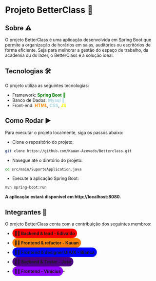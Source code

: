 # Projeto BetterClass 🚀

## Sobre ⚠️

O projeto BetterClass é uma aplicação desenvolvida em Spring Boot que permite a organização de horários em salas, auditórios ou escritórios de forma eficiente. Seja para melhorar a gestão do espaço de trabalho, da academia ou do lazer, o BetterClass é a solução ideal.

## Tecnologias 🛠️

O projeto utiliza as seguintes tecnologias:

- Framework: <span style="color: green">**Spring Boot** 🍃</span>
- Banco de Dados: <span style="color: lightblue">**Mysql** 🐬</span>
- Front-end: <span style="color: darkorange">**HTML**</span>, <span style="color: lightblue">**CSS**</span>, <span style="color: yellow">**JS**</span>

## Como Rodar ▶️

Para executar o projeto localmente, siga os passos abaixo:

- Clone o repositório do projeto:

```bash
git clone https://github.com/Kauan-Azevedo/Betterclass.git
```

- Navegue até o diretório do projeto:

```bash
cd src/main/SuporteApplication.java
```

- Execute a aplicação Spring Boot:

```bash
mvn spring-boot:run
```

**A aplicação estará disponível em http://localhost:8080.**

## Integrantes 👥

O projeto BetterClass conta com a contribuição dos seguintes membros:

- <span style=";background: #ff0000;border-radius: 99px;padding: 7px">**👨‍💻 Backend & lead - Edivaldo**</span>

- <span style="background: #ff7f00;border-radius: 99px;padding: 7px">**👨‍💻 Frontend & refactor - Kauan**</span>

- <span style="background: #0000ff;border-radius: 99px;padding: 7px">**👩‍💻 Frontend & designer UI/UX - Bianca**</span>

- <span style="background: #4b0082;border-radius: 99px;padding: 7px">**👨‍💻 Backend & Tester - José**</span>

- <span style="background: #8f00ff;border-radius: 99px;padding: 7px">**👨‍💻 Frontend - Vinicius**</span>-
